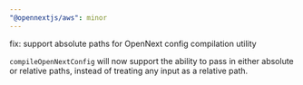 ```yaml
---
"@opennextjs/aws": minor
---
```


fix: support absolute paths for OpenNext config compilation utility

`compileOpenNextConfig` will now support the ability to pass in either absolute or relative paths, instead of treating any input as a relative path.
